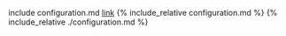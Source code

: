 include configuration.md
[link](configuration.md)
{% include_relative configuration.md %}
{% include_relative ./configuration.md %}
